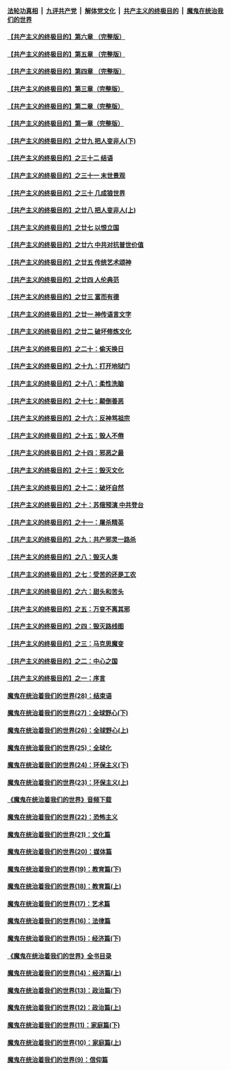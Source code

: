 ####  [法轮功真相](../../../../basic/blob/master/README.md?t=10011513) &nbsp;|&nbsp; [九评共产党](../../../../9ping.md/blob/master/README.md?t=10011513) &nbsp;|&nbsp; [解体党文化](../../../../jtdwh.md/blob/master/README.md?t=10011513)  &nbsp;|&nbsp; [共产主义的终极目的](../../../../gczydzjmd.md/blob/master/README.md?t=10011513) &nbsp;|&nbsp; [魔鬼在统治我们的世界](../../../../mgztzwmdsj.md/blob/master/README.md?t=10011513) 

#### [【共产主义的终极目的】第六章 （完整版）](../pages/nsc422/n11428913.md?t=10011513) 

#### [【共产主义的终极目的】第五章 （完整版）](../pages/nsc422/n11428912.md?t=10011513) 

#### [【共产主义的终极目的】第四章 （完整版）](../pages/nsc422/n11428907.md?t=10011513) 

#### [【共产主义的终极目的】第三章（完整版）](../pages/nsc422/n11428848.md?t=10011513) 

#### [【共产主义的终极目的】第二章（完整版）](../pages/nsc422/n11428831.md?t=10011513) 

#### [【共产主义的终极目的】第一章（完整版）](../pages/nsc422/n11417651.md?t=10011513) 

#### [【共产主义的终极目的】之廿九 把人变非人(下)](../pages/nsc422/n11344140.md?t=10011513) 

#### [【共产主义的终极目的】之三十二 结语](../pages/nsc422/n11360535.md?t=10011513) 

#### [【共产主义的终极目的】之三十一 末世景观](../pages/nsc422/n11351129.md?t=10011513) 

#### [【共产主义的终极目的】之三十 几成狼世界](../pages/nsc422/n11348280.md?t=10011513) 

#### [【共产主义的终极目的】之廿八 把人变非人(上)](../pages/nsc422/n11340492.md?t=10011513) 

#### [【共产主义的终极目的】之廿七 以恨立国](../pages/nsc422/n11336944.md?t=10011513) 

#### [【共产主义的终极目的】之廿六 中共对抗普世价值](../pages/nsc422/n11324785.md?t=10011513) 

#### [【共产主义的终极目的】之廿五 传统艺术颂神](../pages/nsc422/n11296396.md?t=10011513) 

#### [【共产主义的终极目的】之廿四 人伦典范](../pages/nsc422/n11296397.md?t=10011513) 

#### [【共产主义的终极目的】之廿三 富而有德](../pages/nsc422/n11283598.md?t=10011513) 

#### [【共产主义的终极目的】之廿一 神传语言文字](../pages/nsc422/n11263265.md?t=10011513) 

#### [【共产主义的终极目的】之廿二 破坏修炼文化](../pages/nsc422/n11245728.md?t=10011513) 

#### [【共产主义的终极目的】之二十：偷天换日](../pages/nsc422/n11238846.md?t=10011513) 

#### [【共产主义的终极目的】之十九：打开地狱门](../pages/nsc422/n11206376.md?t=10011513) 

#### [【共产主义的终极目的】之十八：柔性洗脑](../pages/nsc422/n11199994.md?t=10011513) 

#### [【共产主义的终极目的】之十七：颠倒善恶](../pages/nsc422/n11179782.md?t=10011513) 

#### [【共产主义的终极目的】之十六：反神骂祖宗](../pages/nsc422/n11166798.md?t=10011513) 

#### [【共产主义的终极目的】之十五：毁人不倦](../pages/nsc422/n11166792.md?t=10011513) 

#### [【共产主义的终极目的】之十四：邪恶之最](../pages/nsc422/n11150249.md?t=10011513) 

#### [【共产主义的终极目的】之十三：毁灭文化](../pages/nsc422/n11135227.md?t=10011513) 

#### [【共产主义的终极目的】之十二：破坏自然](../pages/nsc422/n11135214.md?t=10011513) 

#### [【共产主义的终极目的】之十：苏俄预演 中共登台](../pages/nsc422/n11118424.md?t=10011513) 

#### [【共产主义的终极目的】之十一：屠杀精英](../pages/nsc422/n11118442.md?t=10011513) 

#### [【共产主义的终极目的】之九：共产邪灵一路杀](../pages/nsc422/n11114139.md?t=10011513) 

#### [【共产主义的终极目的】之八：毁灭人类](../pages/nsc422/n11108503.md?t=10011513) 

#### [【共产主义的终极目的】之七：受苦的还是工农](../pages/nsc422/n11101809.md?t=10011513) 

#### [【共产主义的终极目的】之六：甜头和苦头](../pages/nsc422/n11096971.md?t=10011513) 

#### [【共产主义的终极目的】之五：万变不离其邪](../pages/nsc422/n11091285.md?t=10011513) 

#### [【共产主义的终极目的】之四：毁灭路线图](../pages/nsc422/n11086284.md?t=10011513) 

#### [【共产主义的终极目的】之三：马克思魔变](../pages/nsc422/n11061941.md?t=10011513) 

#### [【共产主义的终极目的】之二：中心之国](../pages/nsc422/n11047728.md?t=10011513) 

#### [【共产主义的终极目的】之一：序言](../pages/nsc422/n11086077.md?t=10011513) 

#### [魔鬼在统治着我们的世界(28)：结束语](../pages/nsc422/n10936246.md?t=10011513) 

#### [魔鬼在统治着我们的世界(27)：全球野心(下)](../pages/nsc422/n10928319.md?t=10011513) 

#### [魔鬼在统治着我们的世界(26)：全球野心(上)](../pages/nsc422/n10900318.md?t=10011513) 

#### [魔鬼在统治着我们的世界(25)：全球化](../pages/nsc422/n10788205.md?t=10011513) 

#### [魔鬼在统治着我们的世界(24)：环保主义(下)](../pages/nsc422/n10695307.md?t=10011513) 

#### [魔鬼在统治着我们的世界(23)：环保主义(上)](../pages/nsc422/n10688613.md?t=10011513) 

#### [《魔鬼在统治着我们的世界》音频下载](../pages/nsc422/n10635553.md?t=10011513) 

#### [魔鬼在统治着我们的世界(22)：恐怖主义](../pages/nsc422/n10614727.md?t=10011513) 

#### [魔鬼在统治着我们的世界(21)：文化篇](../pages/nsc422/n10597706.md?t=10011513) 

#### [魔鬼在统治着我们的世界(20)：媒体篇](../pages/nsc422/n10586579.md?t=10011513) 

#### [魔鬼在统治着我们的世界(19)：教育篇(下)](../pages/nsc422/n10564808.md?t=10011513) 

#### [魔鬼在统治着我们的世界(18)：教育篇(上)](../pages/nsc422/n10526970.md?t=10011513) 

#### [魔鬼在统治着我们的世界(17)：艺术篇](../pages/nsc422/n10499093.md?t=10011513) 

#### [魔鬼在统治着我们的世界(16)：法律篇](../pages/nsc422/n10485969.md?t=10011513) 

#### [魔鬼在统治着我们的世界(15)：经济篇(下)](../pages/nsc422/n10469975.md?t=10011513) 

#### [《魔鬼在统治着我们的世界》全书目录](../pages/nsc422/n10464261.md?t=10011513) 

#### [魔鬼在统治着我们的世界(14)：经济篇(上)](../pages/nsc422/n10457370.md?t=10011513) 

#### [魔鬼在统治着我们的世界(13)：政治篇(下)](../pages/nsc422/n10448270.md?t=10011513) 

#### [魔鬼在统治着我们的世界(12)：政治篇(上)](../pages/nsc422/n10444576.md?t=10011513) 

#### [魔鬼在统治着我们的世界(11)：家庭篇(下)](../pages/nsc422/n10440961.md?t=10011513) 

#### [魔鬼在统治着我们的世界(10)：家庭篇(上)](../pages/nsc422/n10435448.md?t=10011513) 

#### [魔鬼在统治着我们的世界(9)：信仰篇](../pages/nsc422/n10432159.md?t=10011513) 

